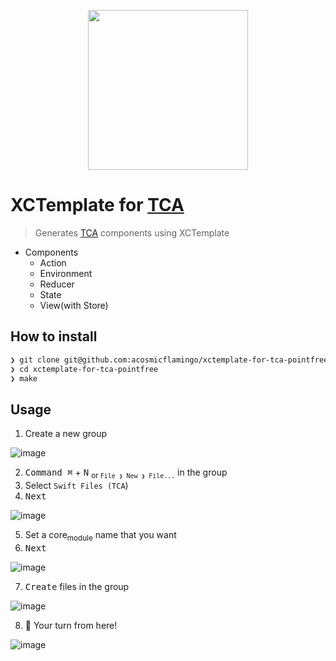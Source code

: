 <p align="center">
  <img src="https://user-images.githubusercontent.com/1744446/106479190-62a5ec80-64ed-11eb-8446-07d2a782af37.png" width=256/>
</p>

# XCTemplate for [TCA]

> Generates [TCA] components using XCTemplate

* Components
  * Action
  * Environment
  * Reducer
  * State
  * View(with Store)

## How to install

```sh
❯ git clone git@github.com:acosmicflamingo/xctemplate-for-tca-pointfree.git
❯ cd xctemplate-for-tca-pointfree
❯ make
```

## Usage

1. Create a new group

![image](https://user-images.githubusercontent.com/1744446/106472348-ee1b7f80-64e5-11eb-8ab1-717b9e386e4b.png)

2. <kbd>Command ⌘</kbd> + <kbd>N</kbd> <sub>or `File ❯ New ❯ File...`</sub> in the group
3. Select `Swift Files (TCA`)
4. <kbd>Next</kbd>

![image](https://user-images.githubusercontent.com/1744446/106472373-f4a9f700-64e5-11eb-80cf-6263fb794af2.png)

5. Set a core<sub>module</sub> name that you want
6. <kbd>Next</kbd>

![image](https://user-images.githubusercontent.com/1744446/106472392-f96eab00-64e5-11eb-9a5f-1b81f0bd5737.png)

7. <kbd>Create</kbd> files in the group

![image](https://user-images.githubusercontent.com/1744446/106472410-fd9ac880-64e5-11eb-8a2c-9f22ab66a5da.png)

8. :tada: Your turn from here!

![image](https://user-images.githubusercontent.com/1744446/106477357-6b95be80-64eb-11eb-9e23-1c6ab7802767.png)


[TCA]: https://github.com/pointfreeco/swift-composable-architecture

